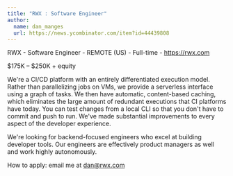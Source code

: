 ```yaml
---
title: "RWX : Software Engineer"
author:
  name: dan_manges
  url: https://news.ycombinator.com/item?id=44439808
---
```


<JobNavigation />

RWX - Software Engineer - REMOTE (US) - Full-time - <a href="https:&#x2F;&#x2F;rwx.com" rel="nofollow">https:&#x2F;&#x2F;rwx.com</a>

$175K – $250K + equity

We&#x27;re a CI&#x2F;CD platform with an entirely differentiated execution model. Rather than parallelizing jobs on VMs, we provide a serverless interface using a graph of tasks. We then have automatic, content-based caching, which eliminates the large amount of redundant executions that CI platforms have today. You can test changes from a local CLI so that you don&#x27;t have to commit and push to run. We&#x27;ve made substantial improvements to every aspect of the developer experience.

We&#x27;re looking for backend-focused engineers who excel at building developer tools. Our engineers are effectively product managers as well and work highly autonomously.

How to apply: email me at dan@rwx.com
<JobApplication />
